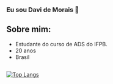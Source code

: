 ### **Eu sou Davi de Morais** 👋

## Sobre mim:
<div>
  <ul>
    <li>Estudante do curso de ADS do IFPB.</li>
    <li>20 anos</li>
    <li>Brasil</li>
  </ul>
</div>

##

[![Top Langs](https://github-readme-stats.vercel.app/api/top-langs/?username=Davi-Morais)](https://github.com/Davi-Morais)
